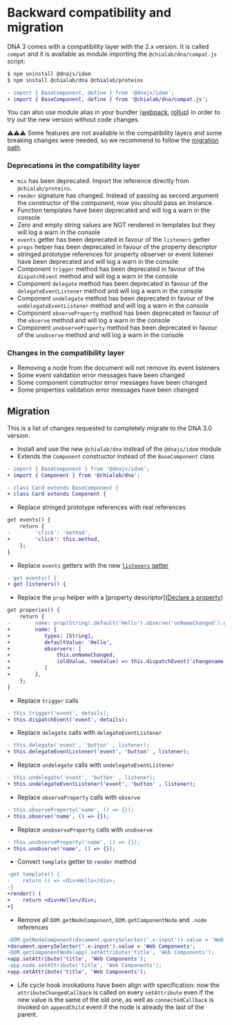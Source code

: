# Backward compatibility and migration

DNA 3 comes with a compatibility layer with the 2.x version. It is called `compat` and it is available as module importing the `@chialab/dna/compat.js` script:

```sh
$ npm uninstall @dnajs/idom
$ npm install @chialab/dna @chialab/proteins
```

```diff
- import { BaseComponent, define } from '@dnajs/idom';
+ import { BaseComponent, define } from '@chialab/dna/compat.js';
```

You can also use module alias in your bundler ([webpack](https://webpack.js.org/configuration/resolve/), [rollup](https://github.com/rollup/plugins/tree/master/packages/alias)) in order to try out the new version without code changes.

⚠️⚠️⚠️ Some features are not available in the compatibility layers and some breaking changes were needed, so we recommend to follow the [migration path](#migration).

### Deprecations in the compatibility layer

* `mix` has been deprecated. Import the reference directly from `@chialab/proteins`.
* `render` signature has changed. Instead of passing as second argument the constructor of the component, now you should pass an instance.
* Function templates have been deprecated and will log a warn in the console
* Zero and empty string values are NOT rendered in templates but they will log a warn in the console
* `events` getter has been deprecated in favour of the `listeners` getter
* `props` helper has been deprecated in favour of the property descriptor
* stringed prototype references for property observer or event listener have been deprecated and will log a warn in the console
* Component `trigger` method has been deprecated in favour of the `dispatchEvent` method and will log a warn in the console
* Component `delegate` method has been deprecated in favour of the `delegateEventListener` method and will log a warn in the console
* Component `undelegate` method has been deprecated in favour of the `undelegateEventListener` method and will log a warn in the console
* Component `observeProperty` method has been deprecated in favour of the `observe` method and will log a warn in the console
* Component `unobserveProperty` method has been deprecated in favour of the `unobserve` method and will log a warn in the console

### Changes in the compatibility layer

* Removing a node from the document will not remove its event listeners
* Some event validation error messages have been changed
* Some component constructor error messages have been changed
* Some properties validation error messages have been changed

## Migration

This is a list of changes requested to completely migrate to the DNA 3.0 version.

* Install and use the new `@chialab/dna` instead of the `@dnajs/idom` module
* Extends the `Component` constructor instead of the `BaseComponent` class

```diff
- import { BaseComponent } from '@dnajs/idom';
+ import { Component } from '@chialab/dna';

- class Card extends BaseComponent {
+ class Card extends Component {
```

* Replace stringed prototype references with real references

```diff
get events() {
    return {
-        'click': 'method',
+        'click': this.method,
    };
}
```

* Replace `events` getters with the new [`listeners` getter](./events#declarative-event-listeners)

```diff
- get events() {
+ get listeners() {
```

* Replace the `prop` helper with a [property descriptor]([Declare a property](./properties-and-attributes#declare-a-property))

```diff
get properies() {
    return {
-        name: prop(String).default('Hello').observe('onNameChanged').dispatch('changename'),
+        name: {
+           types: [String],
+           defaultValue: 'Hello',
+           observers: [
+               this.onNameChanged,
+               (oldValue, newValue) => this.dispatchEvent('changename', { oldValue, newValue })
+           ]
+        },
    };
}
```

* Replace `trigger` calls

```diff
- this.trigger('event', details);
+ this.dispatchEvent('event', details);
```

* Replace `delegate` calls with `delegateEventListener`

```diff
- this.delegate('event', 'button' , listener);
+ this.delegateEventListener('event', 'button' , listener);
```

* Replace `undelegate` calls with `undelegateEventListener`

```diff
- this.undelegate('event', 'button' , listener);
+ this.undelegateEventListener('event', 'button' , listener);
```

* Replace `observeProperty` calls with `observe`

```diff
- this.observeProperty('name', () => {});
+ this.observe('name', () => {});
```

* Replace `unobserveProperty` calls with `unobserve`

```diff
- this.unobserveProperty('name', () => {});
+ this.unobserve('name', () => {});
```

* Convert `template` getter to `render` method

```diff
-get template() {
-    return () => <div>Hello</div>;
-}
+render() {
+    return <div>Hello</div>;
+}
```

* Remove all `DOM.getNodeComponent`, `DOM.getComponentNode` and `.node` references

```diff
-DOM.getNodeComponent(document.querySelector('.x-input')).value = 'Web Components';
+document.querySelector('.x-input').value = 'Web Components';
-DOM.getComponentNode(app).setAttribute('title', 'Web Components');
+app.setAttribute('title', 'Web Components');
-app.node.setAttribute('title', 'Web Components');
+app.setAttribute('title', 'Web Components');
```

* Life cycle hook invokations have been align with specification: now the `attributeChangedCallback` is called on every `setAttribute` even if the new value is the same of the old one, as well as `connectedCallback` is invoked on `appendChild` event if the node is already the last of the parent.
